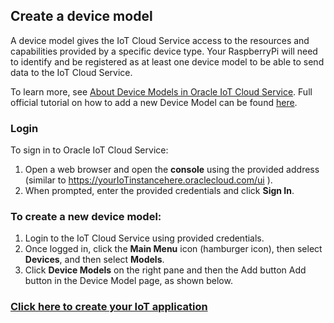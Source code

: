 ## Create a device model ##

A device model gives the IoT Cloud Service access to the resources and capabilities provided by a specific device type. Your RaspberryPi will need to identify and be registered as at least one device model to be able to send data to the IoT Cloud Service.

To learn more, see [About Device Models in Oracle IoT Cloud Service](https://docs.oracle.com/en/cloud/paas/iot-cloud/iotgs/device-models-oracle-iot-cloud-service.html "About Device Models in Oracle IoT Cloud Service").
Full official tutorial on how to add a new Device Model can be found [here](https://docs.oracle.com/en/cloud/paas/iot-cloud/iotgs/creating-new-device-model.html "Creating new Device Model").

### Login ###

To sign in to Oracle IoT Cloud Service:
1. Open a web browser and open the **console** using the provided address (similar to https://yourIoTinstancehere.oraclecloud.com/ui ).
2. When prompted, enter the provided credentials and click **Sign In**.


### To create a new device model:

1. Login to the IoT Cloud Service using provided credentials.
2. Once logged in, click the **Main Menu** icon (hamburger icon), then select **Devices**, and then select **Models**.
3. Click **Device Models** on the right pane and then the Add button Add button in the Device Model page, as shown below.


### [Click here to create your IoT application](createapplication.md) ###
